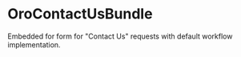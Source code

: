 OroContactUsBundle
=====================

Embedded for form for "Contact Us" requests with default workflow implementation.
